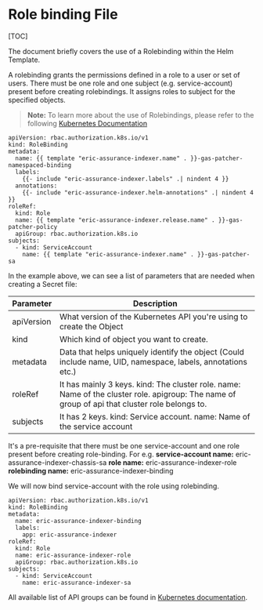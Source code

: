 # Role binding File

[TOC]


The document briefly covers the use of a Rolebinding within the Helm Template.

A rolebinding grants the permissions defined in a role to a user or set of users.
There must be one role and one subject (e.g. service-account) present before creating rolebindings.
It assigns roles to subject for the specified objects.

> **Note:** To learn more about the use of Rolebindings, please refer to the following [Kubernetes Documentation](https://kubernetes.io/docs/reference/access-authn-authz/rbac/#rolebinding-and-clusterrolebinding)


```
apiVersion: rbac.authorization.k8s.io/v1
kind: RoleBinding
metadata:
  name: {{ template "eric-assurance-indexer.name" . }}-gas-patcher-namespaced-binding
  labels:
    {{- include "eric-assurance-indexer.labels" .| nindent 4 }}
  annotations:
    {{- include "eric-assurance-indexer.helm-annotations" .| nindent 4 }}
roleRef:
  kind: Role
  name: {{ template "eric-assurance-indexer.release.name" . }}-gas-patcher-policy
  apiGroup: rbac.authorization.k8s.io
subjects:
  - kind: ServiceAccount
    name: {{ template "eric-assurance-indexer.name" . }}-gas-patcher-sa
```


In the example above, we can see a list of parameters that are needed when creating a Secret file:

| Parameter   | Description                                                                                                                                    |
|-------------|------------------------------------------------------------------------------------------------------------------------------------------------|
| apiVersion  | What version of the Kubernetes API you're using to create the Object                                                                           |
| kind        | Which kind of object you want to create.                                                                                                       |
| metadata    | Data that helps uniquely identify the object (Could include name, UID, namespace, labels, annotations etc.)                                    |
| roleRef     | It has mainly 3 keys. kind: The cluster role. name: Name of the cluster role. apigroup: The name of group of api that cluster role belongs to. |
| subjects    | It has 2 keys. kind: Service account. name: Name of the service account                                                                        |


It's a pre-requisite that there must be one service-account and one role present before creating role-binding.
For e.g.
**service-account name:** eric-assurance-indexer-chassis-sa
**role name:** eric-assurance-indexer-role
**rolebinding name:** eric-assurance-indexer-binding

We will now bind service-account with the role using rolebinding.

```
apiVersion: rbac.authorization.k8s.io/v1
kind: RoleBinding
metadata:
  name: eric-assurance-indexer-binding
  labels:
    app: eric-assurance-indexer
roleRef:
  kind: Role
  name: eric-assurance-indexer-role
  apiGroup: rbac.authorization.k8s.io
subjects:
  - kind: ServiceAccount
    name: eric-assurance-indexer-sa
```


All available list of API groups can be found in [Kubernetes documentation](https://kubernetes.io/docs/reference/generated/kubernetes-api/v1.24/#-strong-api-groups-strong-).
